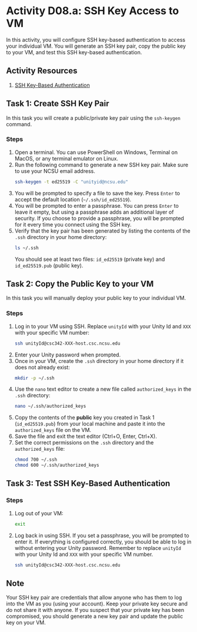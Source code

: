 # Activity D08.a: SSH Key Access to VM

In this activity, you will configure SSH key-based authentication to access your individual VM. You will generate an SSH key pair, copy the public key to your VM, and test this SSH key-based authentication.

## Activity Resources

1. [SSH Key-Based Authentication](https://www.ssh.com/ssh/key/)

## Task 1: Create SSH Key Pair

In this task you will create a public/private key pair using the `ssh-keygen` command.

### Steps

1. Open a terminal. You can use PowerShell on Windows, Terminal on MacOS, or any terminal emulator on Linux.
2. Run the following command to generate a new SSH key pair. Make sure to use your NCSU email address. 
   ```bash
   ssh-keygen -t ed25519 -C "unityid@ncsu.edu"
   ```
3. You will be prompted to specify a file to save the key. Press `Enter` to accept the default location (`~/.ssh/id_ed25519`).
4. You will be prompted to enter a passphrase. You can press `Enter` to leave it empty, but using a passphrase adds an additional layer of security. If you choose to provide a passphrase, you will be prompted for it every time you connect using the SSH key.
5. Verify that the key pair has been generated by listing the contents of the `.ssh` directory in your home directory:
   ```bash
   ls ~/.ssh
   ```
   You should see at least two files: `id_ed25519` (private key) and `id_ed25519.pub` (public key).

## Task 2: Copy the Public Key to your VM

In this task you will manually deploy your public key to your individual VM.

### Steps

1. Log in to your VM using SSH. Replace `unityId` with your Unity Id and `XXX` with your specific VM number:
   ```bash
   ssh unityId@csc342-XXX-host.csc.ncsu.edu
   ```
2. Enter your Unity password when prompted.
3. Once in your VM, create the `.ssh` directory in your home directory if it does not already exist:
   ```bash
   mkdir -p ~/.ssh
   ```
4. Use the `nano` text editor to create a new file called `authorized_keys` in the `.ssh` directory:
   ```bash
   nano ~/.ssh/authorized_keys
   ```
5. Copy the contents of the **public** key you created in Task 1 (`id_ed25519.pub`) from your local machine and paste it into the `authorized_keys` file on the VM.
6. Save the file and exit the text editor (Ctrl+O, Enter, Ctrl+X).
7. Set the correct permissions on the `.ssh` directory and the `authorized_keys` file:
   ```bash
   chmod 700 ~/.ssh
   chmod 600 ~/.ssh/authorized_keys
   ```

## Task 3: Test SSH Key-Based Authentication

### Steps

1. Log out of your VM:
   ```bash
   exit
   ```
2. Log back in using SSH. If you set a passphrase, you will be prompted to enter it. If everything is configured correctly, you should be able to log in without entering your Unity password. Remember to replace `unityId` with your Unity Id and `XXX` with your specific VM number. 
   ```bash
   ssh unityId@csc342-XXX-host.csc.ncsu.edu
   ```

## Note

Your SSH key pair are credentials that allow anyone who has them to log into the VM as you (using your account). Keep your private key secure and do not share it with anyone. If you suspect that your private key has been compromised, you should generate a new key pair and update the public key on your VM.

